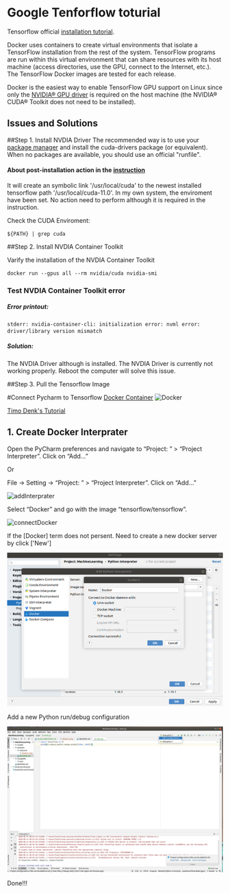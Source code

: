 # Google Tenforflow toturial
Tensorflow official [installation tutorial](https://www.tensorflow.org/install/docker). 

Docker uses containers to create virtual environments that isolate a TensorFlow installation from the rest of the system. TensorFlow programs are run within this virtual environment that can share resources with its host machine (access directories, use the GPU, connect to the Internet, etc.). The TensorFlow Docker images are tested for each release.

Docker is the easiest way to enable TensorFlow GPU support on Linux since only the [NVIDIA® GPU driver](https://github.com/NVIDIA/nvidia-docker/wiki/Frequently-Asked-Questions#how-do-i-install-the-nvidia-driver) is required on the host machine (the NVIDIA® CUDA® Toolkit does not need to be installed).

## Issues and Solutions

##Step 1. Install NVDIA Driver
The recommended way is to use your [package manager](https://docs.nvidia.com/cuda/cuda-installation-guide-linux/index.html#package-manager-installation) and install the cuda-drivers package (or equivalent).
When no packages are available, you should use an official "runfile".

#### About post-installation action in the [instruction ](https://docs.nvidia.com/cuda/cuda-installation-guide-linux/index.html#post-installation-actions)
It will create an symbolic link '/usr/local/cuda' to the newest installed tensorflow path '/usr/local/cuda-11.0'. In my own system, the enviroment have been set. No action need to perform although it is required in the instruction. 

Check the CUDA Enviroment:
```
${PATH} | grep cuda
```
 
##Step 2. Install NVDIA Container Toolkit 

Varify the installation of the NVDIA Container Toolkit
```
docker run --gpus all --rm nvidia/cuda nvidia-smi
```

### Test NVDIA Container Toolkit error
##### Error printout:
```
stderr: nvidia-container-cli: initialization error: nvml error: driver/library version mismatch
```
##### Solution:

The NVDIA Driver although is installed. The NVDIA Driver is currently not working properly. Reboot the computer will solve this issue. 

##Step 3. Pull the Tensorflow Image 



#Connect Pycharm to Tensorflow [Docker Container](https://timodenk.com/blog/connecting-pycharm-to-a-tensorflow-docker-container/#:~:text=Open%20the%20PyCharm%20preferences%20and,error%20should%20now%20be%20gone.)
![Docker](https://timodenk.com/blog/wp-content/uploads/2018/04/pc-tf-docker-header.png)

[Timo Denk's Tutorial](https://timodenk.com/blog/connecting-pycharm-to-a-tensorflow-docker-container/#:~:text=Open%20the%20PyCharm%20preferences%20and,error%20should%20now%20be%20gone.)


## 1. Create Docker Interprater

Open the PyCharm preferences and navigate to “Project: <project-name>” > “Project Interpreter”. Click on “Add…”

Or

File ->  Setting -> “Project: <project-name>” > “Project Interpreter”. Click on “Add…”

![addInterprater](https://timodenk.com/blog/wp-content/uploads/2018/04/add-interpreter.png)


Select “Docker” and go with the image “tensorflow/tensorflow”.


![connectDocker](https://timodenk.com/blog/wp-content/uploads/2018/04/docker-interpreter.png)

If the [Docker] term does not persent. Need to create a new docker server by click ['New']

![newdocker](resource/docker1.png)

Add a new Python run/debug configuration

![addRunOption](resource/inter.jpg)


Done!!!
